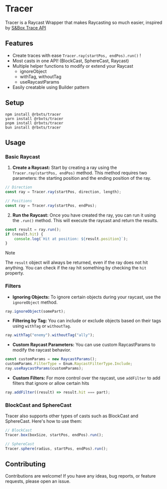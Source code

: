 # Tracer

Tracer is a Raycast Wrapper that makes Raycasting so much easier, inspired by [S&Box Trace API](https://docs.facepunch.com/s/sbox-dev/doc/tracing-FI4tuMSbSF)

## Features

- Create traces with ease `Tracer.ray(startPos, endPos).run()` !
- Most casts in one API! (BlockCast, SphereCast, Raycast)
- Multiple helper functions to modify or extend your Raycast
    - ignoreObject
    - withTag, withoutTag
    - useRaycastParams
- Easily creatable using Builder pattern

## Setup

```
npm install @rbxts/tracer
yarn install @rbxts/tracer
pnpm install @rbxts/tracer
bun install @rbxts/tracer
```

## Usage

### Basic Raycast

1. **Create a Raycast:** Start by creating a ray using the `Tracer.ray(startPos, endPos)` method. This method requires two parameters: the starting position and the ending position of the ray.

```typescript
// Direction
const ray = Tracer.ray(startPos, direction, length);

// Positions
const ray = Tracer.ray(startPos, endPos);
```

2. **Run the Raycast:** Once you have created the ray, you can run it using the `.run()` method. This will execute the raycast and return the results.

```typescript
const result = ray.run();
if (result.hit) {
    console.log(`Hit at position: ${result.position}`);
}
```

> [!NOTE]
> The `result` object will always be returned, even if the ray does not hit anything. You can check if the ray hit something by checking the `hit` property.

### Filters

- **Ignoring Objects:** To ignore certain objects during your raycast, use the `ignoreObject` method.

```typescript
ray.ignoreObject(somePart);
```

- **Filtering by Tag:** You can include or exclude objects based on their tags using `withTag` or `withoutTag`.

```typescript
ray.withTag("enemy").withoutTag("ally");
```

- **Custom Raycast Parameters:** You can use custom RaycastParams to modify the raycast behavior.

```typescript
const customParams = new RaycastParams();
customParams.FilterType = Enum.RaycastFilterType.Include;
ray.useRaycastParams(customParams);
```

- **Custom Filters:** For more control over the raycast, use `addFilter` to add filters that ignore or allow certain hits

```typescript
ray.addFilter((result) => result.hit === part);
```

### BlockCast and SphereCast

Tracer also supports other types of casts such as BlockCast and SphereCast. Here's how to use them:

```typescript
// BlockCast
Tracer.box(boxSize, startPos, endPos).run();

// SphereCast
Tracer.sphere(radius, startPos, endPos).run();
```

## Contributing

Contributions are welcome! If you have any ideas, bug reports, or feature requests, please open an issue.